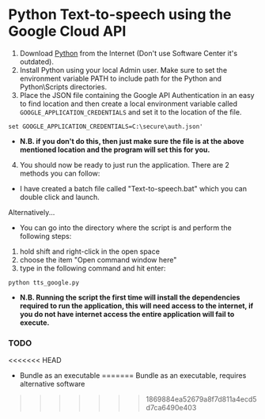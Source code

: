 # Python Text-to-speech using the Google Cloud API

1. Download [Python](https://www.python.org/downloads/) from the Internet (Don't use Software Center it's outdated).
2. Install Python using your local Admin user. Make sure to set the environment variable PATH to include path for the Python and Python\Scripts directories.
3. Place the JSON file containing the Google API Authentication in an easy to find location and then create a local environment variable called `GOOGLE_APPLICATION_CREDENTIALS` and set it to the location of the file.
```
set GOOGLE_APPLICATION_CREDENTIALS=C:\secure\auth.json'
```
- **N.B. if you don't do this, then just make sure the file is at the above mentioned location and the program will set this for you.**
4. You should now be ready to just run the application.
There are 2 methods you can follow:
- I have created a batch file called "Text-to-speech.bat" which you can double click and launch.

Alternatively...

- You can go into the directory where the script is and perform the following steps:
1. hold shift and right-click in the open space
2. choose the item "Open command window here"
3. type in the following command and hit enter:
```
python tts_google.py
```
- **N.B. Running the script the first time will install the dependencies required to run the application, this will need access to the internet, if you do not have internet access the entire application will fail to execute.**
### TODO
<<<<<<< HEAD
- Bundle as an executable
=======
Bundle as an executable, requires alternative software
>>>>>>> 1869884ea52679a8f7d811a4ecd5d7ca6490e403
